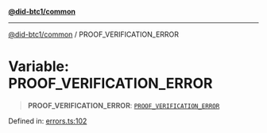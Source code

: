 [**@did-btc1/common**](../README.md)

***

[@did-btc1/common](../globals.md) / PROOF\_VERIFICATION\_ERROR

# Variable: PROOF\_VERIFICATION\_ERROR

> **PROOF\_VERIFICATION\_ERROR**: [`PROOF_VERIFICATION_ERROR`](../enumerations/Btc1ErrorCode.md#proof_verification_error)

Defined in: [errors.ts:102](https://github.com/dcdpr/did-btc1-js/blob/4ab6f9915d95beed9bc633644c9db1539395f512/packages/common/src/errors.ts#L102)
